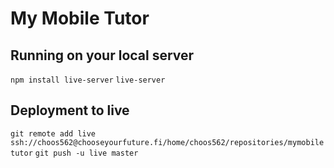 # My Mobile Tutor

## Running on your local server

`npm install live-server`
`live-server`

## Deployment to live

`git remote add live ssh://choos562@chooseyourfuture.fi/home/choos562/repositories/mymobiletutor`
`git push -u live master`